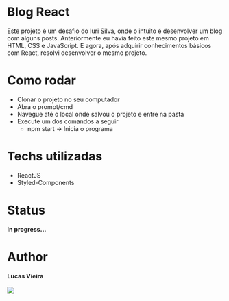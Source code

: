 # Blog React
Este projeto é um desafio do Iuri Silva, onde o intuito é desenvolver um blog com alguns posts. Anteriormente eu havia feito este mesmo projeto em HTML, CSS e JavaScript. E agora, após adquirir conhecimentos básicos com React, resolvi desenvolver o mesmo projeto.

# Como rodar
   * Clonar o projeto no seu computador
   * Abra o prompt/cmd
   * Navegue até o local onde salvou o projeto e entre na pasta
   * Execute um dos comandos a seguir
      * npm start -> Inicia o programa

# Techs utilizadas
   * ReactJS
   * Styled-Components

# Status
   **In progress...**

# Author
   **Lucas Vieira** <br /><br />
   <a href="https://www.linkedin.com/in/lucas-vieira-dev/" target="_blank"><img src="https://img.shields.io/badge/-LinkedIn-%230077B5?style=for-the-badge&logo=linkedin&logoColor=white"></a>
